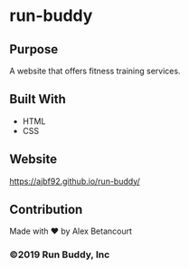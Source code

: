 # run-buddy

## Purpose
A website that offers fitness training services.

## Built With
* HTML
* CSS

## Website
https://ajbf92.github.io/run-buddy/

## Contribution
Made with ❤️ by Alex Betancourt

### ©️2019 Run Buddy, Inc 
